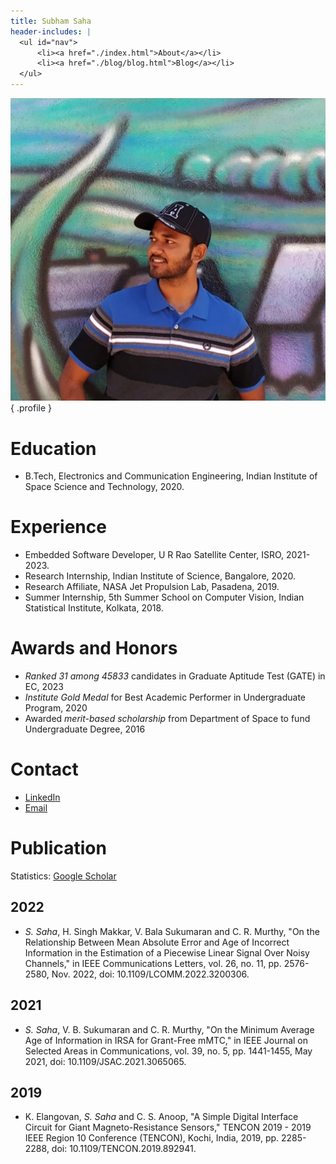 ```yaml
---
title: Subham Saha
header-includes: |
  <ul id="nav">
      <li><a href="./index.html">About</a></li>
      <li><a href="./blog/blog.html">Blog</a></li>
  </ul>
---
```


![](./profile.jpg){ .profile }

# Education

- B.Tech, Electronics and Communication Engineering, Indian Institute of Space Science and Technology, 2020.

# Experience

- Embedded Software Developer, U R Rao Satellite Center, ISRO, 2021-2023.
- Research Internship, Indian Institute of Science, Bangalore, 2020.
- Research Affiliate, NASA Jet Propulsion Lab, Pasadena, 2019.
- Summer Internship, 5th Summer School on Computer Vision, Indian Statistical Institute, Kolkata, 2018.

# Awards and Honors

<!--- Awarded _Amba-Rao Fellowship_ from Purdue University, 2024-->

- _Ranked 31 among 45833_ candidates in Graduate Aptitude Test (GATE) in EC, 2023
- _Institute Gold Medal_ for Best Academic Performer in Undergraduate Program, 2020
- Awarded _merit-based scholarship_ from Department of Space to fund Undergraduate Degree, 2016

# Contact

- [LinkedIn](https://www.linkedin.com/in/subham-saha-iist2016)
- [Email](mailto:subhamsaha0216@gmail.com)

# Publication

Statistics: [Google Scholar](https://scholar.google.com/citations?user=6ZqveaIAAAAJ&hl=en)

## 2022

- _S. Saha_, H. Singh Makkar, V. Bala Sukumaran and C. R. Murthy, "On the Relationship Between Mean Absolute Error and Age of Incorrect Information in the Estimation of a Piecewise Linear Signal Over Noisy Channels," in IEEE Communications Letters, vol. 26, no. 11, pp. 2576-2580, Nov. 2022, doi: 10.1109/LCOMM.2022.3200306.

## 2021

- _S. Saha_, V. B. Sukumaran and C. R. Murthy, "On the Minimum Average Age of Information in IRSA for Grant-Free mMTC," in IEEE Journal on Selected Areas in Communications, vol. 39, no. 5, pp. 1441-1455, May 2021, doi: 10.1109/JSAC.2021.3065065.

## 2019

- K. Elangovan, _S. Saha_ and C. S. Anoop, "A Simple Digital Interface Circuit for Giant Magneto-Resistance Sensors," TENCON 2019 - 2019 IEEE Region 10 Conference (TENCON), Kochi, India, 2019, pp. 2285-2288, doi: 10.1109/TENCON.2019.892941.
<!--</details>-->
